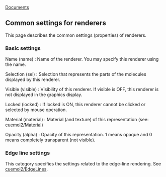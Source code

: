 [Documents](../../../en/Documents)

## Common settings for renderers
This page describes the common settings (properties) of renderers.

### Basic settings

Name (name)
:   Name of the renderer. You may specify this renderer using the name.

Selection (sel)
:   Selection that represents the parts of the molecules displayed by this renderer.

Visible (visible)
:   Visibility of this renderer. If visible is OFF, this renderer is not displayed in the graphics display.

Locked (locked)
:   If locked is ON, this renderer cannot be clicked or selected by mouse operation.

Material (material)
:   Material (and texture) of this representation (see: [cuemol2/Material](../../../en/cuemol2/Material))

Opacity (alpha)
:   Opacity of this representation. 1 means opaque and 0 means completely transparent (not visible).

### Edge line settings
This category specifies the settings related to the edge-line rendering. See [cuemol2/EdgeLines](../../../en/cuemol2/EdgeLines).